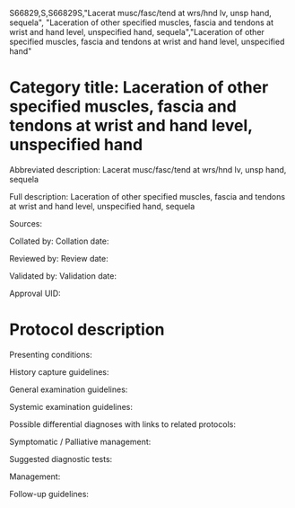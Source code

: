 S66829,S,S66829S,"Lacerat musc/fasc/tend at wrs/hnd lv, unsp hand, sequela", "Laceration of other specified muscles, fascia and tendons at wrist and hand level, unspecified hand, sequela","Laceration of other specified muscles, fascia and tendons at wrist and hand level, unspecified hand"
# Category title: Laceration of other specified muscles, fascia and tendons at wrist and hand level, unspecified hand

Abbreviated description: Lacerat musc/fasc/tend at wrs/hnd lv, unsp hand, sequela

Full description: Laceration of other specified muscles, fascia and tendons at wrist and hand level, unspecified hand, sequela

Sources:

Collated by:
Collation date:

Reviewed by:
Review date:

Validated by:
Validation date:

Approval UID:

# Protocol description

Presenting conditions:

History capture guidelines:

General examination guidelines:

Systemic examination guidelines:

Possible differential diagnoses with links to related protocols:

Symptomatic / Palliative management:

Suggested diagnostic tests:

Management:

Follow-up guidelines:
